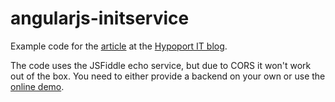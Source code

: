 angularjs-initservice
=====================

Example code for the [article](http://blog-it.hypoport.de/) at the [Hypoport IT blog](http://blog-it.hypoport.de/).

The code uses the JSFiddle echo service, but due to CORS it won't work out of the box.
You need to either provide a backend on your own or use the [online demo](http://jsfiddle.net/gesellix/xxKjw/).
